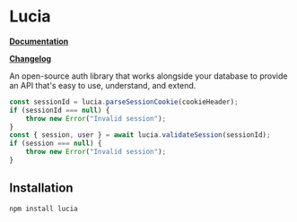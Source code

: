 # Lucia

**[Documentation](https://v3.lucia-auth.com)**

**[Changelog](https://github.com/pilcrowOnPaper/lucia/blob/main/packages/lucia/CHANGELOG.md)**

An open-source auth library that works alongside your database to provide an API that's easy to use, understand, and extend.

```ts
const sessionId = lucia.parseSessionCookie(cookieHeader);
if (sessionId === null) {
	throw new Error("Invalid session");
}
const { session, user } = await lucia.validateSession(sessionId);
if (session === null) {
	throw new Error("Invalid session");
}
```

## Installation

```
npm install lucia
```
